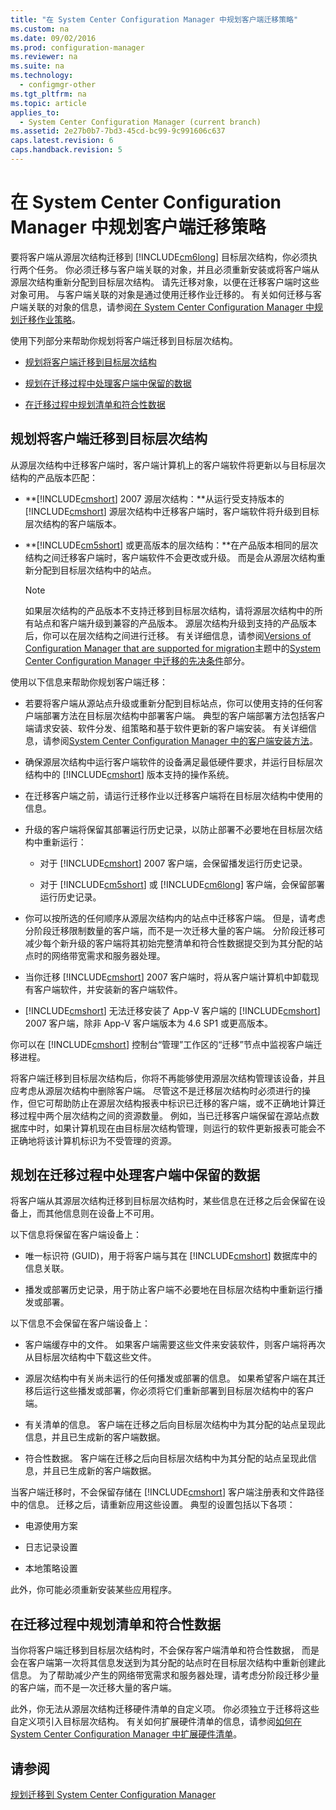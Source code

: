 ```yaml
---
title: "在 System Center Configuration Manager 中规划客户端迁移策略"
ms.custom: na
ms.date: 09/02/2016
ms.prod: configuration-manager
ms.reviewer: na
ms.suite: na
ms.technology: 
  - configmgr-other
ms.tgt_pltfrm: na
ms.topic: article
applies_to: 
  - System Center Configuration Manager (current branch)
ms.assetid: 2e27b0b7-7bd3-45cd-bc99-9c991606c637
caps.latest.revision: 6
caps.handback.revision: 5
---
```

# 在 System Center Configuration Manager 中规划客户端迁移策略
要将客户端从源层次结构迁移到 [!INCLUDE[cm6long](../LocTest/includes/cm6long_md.md)] 目标层次结构，你必须执行两个任务。 你必须迁移与客户端关联的对象，并且必须重新安装或将客户端从源层次结构重新分配到目标层次结构。 请先迁移对象，以便在迁移客户端时这些对象可用。 与客户端关联的对象是通过使用迁移作业迁移的。 有关如何迁移与客户端关联的对象的信息，请参阅[在 System Center Configuration Manager 中规划迁移作业策略](../LocTest/Planning-a-migration-job-strategy-in-System-Center-Configuration-Manager.md)。  
  
 使用下列部分来帮助你规划将客户端迁移到目标层次结构。  
  
-   [规划将客户端迁移到目标层次结构](#Planning_for_Client_Agent_Migration)  
  
-   [规划在迁移过程中处理客户端中保留的数据](#Planning_for_Client_Data_Migration)  
  
-   [在迁移过程中规划清单和符合性数据](#Planning_for_Inventory_data_migration)  
  
##  <a name="Planning_for_Client_Agent_Migration"></a> 规划将客户端迁移到目标层次结构  
 从源层次结构中迁移客户端时，客户端计算机上的客户端软件将更新以与目标层次结构的产品版本匹配：  
  
-   **[!INCLUDE[cmshort](../LocTest/includes/cmshort_md.md)] 2007 源层次结构：**从运行受支持版本的 [!INCLUDE[cmshort](../LocTest/includes/cmshort_md.md)] 源层次结构中迁移客户端时，客户端软件将升级到目标层次结构的客户端版本。  
  
-   **[!INCLUDE[cm5short](../LocTest/includes/cm5short_md.md)] 或更高版本的层次结构：**在产品版本相同的层次结构之间迁移客户端时，客户端软件不会更改或升级。 而是会从源层次结构重新分配到目标层次结构中的站点。  
  
    > [!NOTE]  
    >  如果层次结构的产品版本不支持迁移到目标层次结构，请将源层次结构中的所有站点和客户端升级到兼容的产品版本。 源层次结构升级到支持的产品版本后，你可以在层次结构之间进行迁移。 有关详细信息，请参阅[Versions of Configuration Manager that are supported for migration](../LocTest/Prerequisites-for-migration-in-System-Center-Configuration-Manager.md#BKMK_SupportedMigrationVersions)主题中的[System Center Configuration Manager 中迁移的先决条件](../LocTest/Prerequisites-for-migration-in-System-Center-Configuration-Manager.md)部分。  
  
 使用以下信息来帮助你规划客户端迁移：  
  
-   若要将客户端从源站点升级或重新分配到目标站点，你可以使用支持的任何客户端部署方法在目标层次结构中部署客户端。 典型的客户端部署方法包括客户端请求安装、软件分发、组策略和基于软件更新的客户端安装。 有关详细信息，请参阅[System Center Configuration Manager 中的客户端安装方法](../LocTest/Client-installation-methods-in-System-Center-Configuration-Manager.md)。  
  
-   确保源层次结构中运行客户端软件的设备满足最低硬件要求，并运行目标层次结构中的 [!INCLUDE[cmshort](../LocTest/includes/cmshort_md.md)] 版本支持的操作系统。  
  
-   在迁移客户端之前，请运行迁移作业以迁移客户端将在目标层次结构中使用的信息。  
  
-   升级的客户端将保留其部署运行历史记录，以防止部署不必要地在目标层次结构中重新运行：  
  
    -   对于 [!INCLUDE[cmshort](../LocTest/includes/cmshort_md.md)] 2007 客户端，会保留播发运行历史记录。  
  
    -   对于 [!INCLUDE[cm5short](../LocTest/includes/cm5short_md.md)] 或 [!INCLUDE[cm6long](../LocTest/includes/cm6long_md.md)] 客户端，会保留部署运行历史记录。  
  
-   你可以按所选的任何顺序从源层次结构内的站点中迁移客户端。 但是，请考虑分阶段迁移限制数量的客户端，而不是一次迁移大量的客户端。 分阶段迁移可减少每个新升级的客户端将其初始完整清单和符合性数据提交到为其分配的站点时的网络带宽需求和服务器处理。  
  
-   当你迁移 [!INCLUDE[cmshort](../LocTest/includes/cmshort_md.md)] 2007 客户端时，将从客户端计算机中卸载现有客户端软件，并安装新的客户端软件。  
  
-   [!INCLUDE[cmshort](../LocTest/includes/cmshort_md.md)] 无法迁移安装了 App\-V 客户端的 [!INCLUDE[cmshort](../LocTest/includes/cmshort_md.md)] 2007 客户端，除非 App\-V 客户端版本为 4.6 SP1 或更高版本。  
  
 你可以在 [!INCLUDE[cmshort](../LocTest/includes/cmshort_md.md)] 控制台“管理”工作区的“迁移”节点中监视客户端迁移进程。  
  
 将客户端迁移到目标层次结构后，你将不再能够使用源层次结构管理该设备，并且应考虑从源层次结构中删除客户端。 尽管这不是迁移层次结构时必须进行的操作，但它可帮助防止在源层次结构报表中标识已迁移的客户端，或不正确地计算迁移过程中两个层次结构之间的资源数量。 例如，当已迁移客户端保留在源站点数据库中时，如果计算机现在由目标层次结构管理，则运行的软件更新报表可能会不正确地将该计算机标识为不受管理的资源。  
  
##  <a name="Planning_for_Client_Data_Migration"></a> 规划在迁移过程中处理客户端中保留的数据  
 将客户端从其源层次结构迁移到目标层次结构时，某些信息在迁移之后会保留在设备上，而其他信息则在设备上不可用。  
  
 以下信息将保留在客户端设备上：  
  
-   唯一标识符 \(GUID\)，用于将客户端与其在 [!INCLUDE[cmshort](../LocTest/includes/cmshort_md.md)] 数据库中的信息关联。  
  
-   播发或部署历史记录，用于防止客户端不必要地在目标层次结构中重新运行播发或部署。  
  
 以下信息不会保留在客户端设备上：  
  
-   客户端缓存中的文件。 如果客户端需要这些文件来安装软件，则客户端将再次从目标层次结构中下载这些文件。  
  
-   源层次结构中有关尚未运行的任何播发或部署的信息。 如果希望客户端在其迁移后运行这些播发或部署，你必须将它们重新部署到目标层次结构中的客户端。  
  
-   有关清单的信息。 客户端在迁移之后向目标层次结构中为其分配的站点呈现此信息，并且已生成新的客户端数据。  
  
-   符合性数据。 客户端在迁移之后向目标层次结构中为其分配的站点呈现此信息，并且已生成新的客户端数据。  
  
 当客户端迁移时，不会保留存储在 [!INCLUDE[cmshort](../LocTest/includes/cmshort_md.md)] 客户端注册表和文件路径中的信息。 迁移之后，请重新应用这些设置。 典型的设置包括以下各项：  
  
-   电源使用方案  
  
-   日志记录设置  
  
-   本地策略设置  
  
 此外，你可能必须重新安装某些应用程序。  
  
##  <a name="Planning_for_Inventory_data_migration"></a> 在迁移过程中规划清单和符合性数据  
 当你将客户端迁移到目标层次结构时，不会保存客户端清单和符合性数据， 而是会在客户端第一次将其信息发送到为其分配的站点时在目标层次结构中重新创建此信息。 为了帮助减少产生的网络带宽需求和服务器处理，请考虑分阶段迁移少量的客户端，而不是一次迁移大量的客户端。  
  
 此外，你无法从源层次结构迁移硬件清单的自定义项。 你必须独立于迁移将这些自定义项引入目标层次结构。 有关如何扩展硬件清单的信息，请参阅[如何在 System Center Configuration Manager 中扩展硬件清单](../LocTest/How-to-configure-hardware-inventory-in-System-Center-Configuration-Manager.md)。  
  
## 请参阅  
 [规划迁移到 System Center Configuration Manager](../LocTest/Planning-for-migration-to-System-Center-Configuration-Manager.md)
